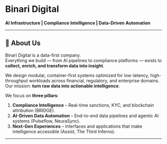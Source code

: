 # Binari Digital

**AI Infrastructure | Compliance Intelligence | Data-Driven Automation**

---

## 🚀 About Us

Binari Digital is a data-first company.  
Everything we build — from AI pipelines to compliance platforms — exists to **collect, enrich, and transform data into insight**.  

We design modular, container-first systems optimized for low-latency, high-throughput workloads across financial, regulatory, and enterprise domains.  
Our mission: **turn raw data into actionable intelligence**.

We focus on **three pillars**:
1. **Compliance Intelligence** – Real-time sanctions, KYC, and blockchain attribution (BRIDGE).  
2. **AI-Driven Data Automation** – End-to-end data pipelines and agentic AI systems (Pulseflow, NeuraSync).  
3. **Next-Gen Experiences** – Interfaces and applications that make intelligence accessible (Assist, The Third Inferno).  

---